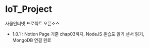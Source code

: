 # IoT_Project
사물인터넷 프로젝트 오픈소스

- 1.0.1 : Notion Page 기준 chap03까지, NodeJS 온습도 읽기 센서 읽기, MongoDB 연결 완료
